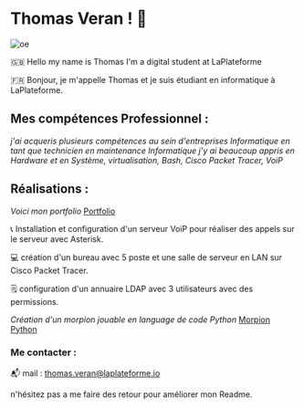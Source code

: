 # Thomas Veran ! 👋
![oe](https://img.freepik.com/vecteurs-premium/technologie-reseau-cybersecurite-icone-cadenas-protection-du-reseau-connexion-internet_618588-1602.jpg?semt=ais_hybrid)


 🇬🇧 Hello my name is Thomas I'm a digital student at LaPlateforme

🇫🇷 Bonjour, je m'appelle Thomas et je suis étudiant en informatique à LaPlateforme.


## Mes compétences Professionnel :
*j'ai acqueris plusieurs compétences au sein d'entreprises Informatique en tant que technicien en maintenance Informatique*
*j'y ai beaucoup appris en Hardware et en Système, virtualisation, Bash, Cisco Packet Tracer, VoiP*

## Réalisations :

*Voici mon portfolio* [Portfolio](https://github.com/thomas-veran/Portfolio)

📞 Installation et configuration d'un serveur VoiP pour réaliser des appels sur le serveur avec Asterisk.

💻 création d'un bureau avec 5 poste et une salle de serveur en LAN sur Cisco Packet Tracer.

🗒️ configuration d'un annuaire LDAP avec 3 utilisateurs avec des permissions.

*Création d'un morpion jouable en language de code Python* [Morpion Python](https://github.com/thomas-veran/le-morpion)

### Me contacter :
📬 mail : thomas.veran@laplateforme.io

n'hésitez pas a me faire des retour pour améliorer mon Readme.
